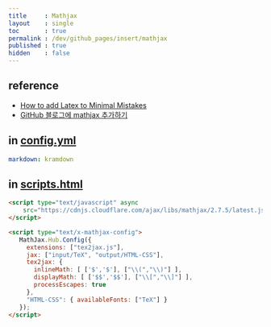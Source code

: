 ```yaml
---
title     : Mathjax
layout    : single
toc       : true
permalink : /dev/github_pages/insert/mathjax
published : true
hidden    : false
---
```


<head>
  <base target="_blank">
</head>



## reference

- [How to add Latex to Minimal Mistakes](https://www.janmeppe.com/blog/How-to-add-mathjax-to-minimal-mistakes/)
- [GitHub 블로그에 mathjax 추가하기](https://sanglee325.github.io/blog/mathjax-github-io/#minimal-mistakes-theme)

## in [config.yml](/dev/github_pages/config/setting/build#conversion)

```yml
markdown: kramdown
```

## in [scripts.html](/dev/github_pages/style/customization#scriptshtml)

```html
<script type="text/javascript" async
	src="https://cdnjs.cloudflare.com/ajax/libs/mathjax/2.7.5/latest.js?config=TeX-MML-AM_CHTML">
</script>

<script type="text/x-mathjax-config">
   MathJax.Hub.Config({
     extensions: ["tex2jax.js"],
     jax: ["input/TeX", "output/HTML-CSS"],
     tex2jax: {
       inlineMath: [ ['$','$'], ["\\(","\\)"] ],
       displayMath: [ ['$$','$$'], ["\\[","\\]"] ],
       processEscapes: true
     },
     "HTML-CSS": { availableFonts: ["TeX"] }
   });
</script>
```
